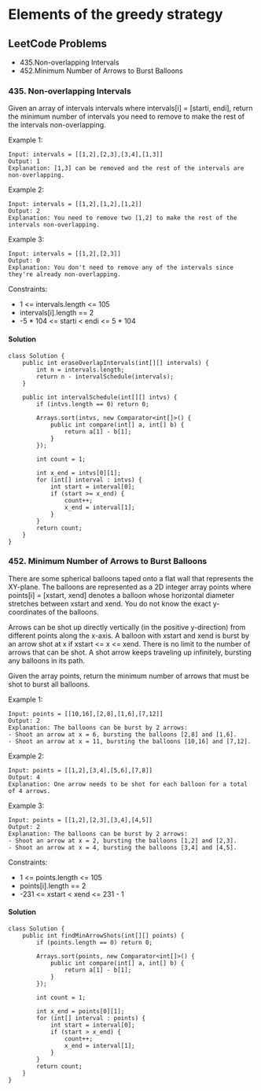 # Elements of the greedy strategy

## LeetCode Problems
- 435.Non-overlapping Intervals
- 452.Minimum Number of Arrows to Burst Balloons

### 435. Non-overlapping Intervals
Given an array of intervals intervals where intervals[i] = [starti, endi], return the minimum number of intervals you need to remove to make the rest of the intervals non-overlapping.

 

Example 1:
```
Input: intervals = [[1,2],[2,3],[3,4],[1,3]]
Output: 1
Explanation: [1,3] can be removed and the rest of the intervals are non-overlapping.
```

Example 2:
```
Input: intervals = [[1,2],[1,2],[1,2]]
Output: 2
Explanation: You need to remove two [1,2] to make the rest of the intervals non-overlapping.
```

Example 3:
```
Input: intervals = [[1,2],[2,3]]
Output: 0
Explanation: You don't need to remove any of the intervals since they're already non-overlapping.
``` 

Constraints:
- 1 <= intervals.length <= 105
- intervals[i].length == 2
- -5 * 104 <= starti < endi <= 5 * 104

#### Solution
```
class Solution {
    public int eraseOverlapIntervals(int[][] intervals) {
        int n = intervals.length;
        return n - intervalSchedule(intervals);
    }

    public int intervalSchedule(int[][] intvs) {
        if (intvs.length == 0) return 0;

        Arrays.sort(intvs, new Comparator<int[]>() {
            public int compare(int[] a, int[] b) {
                return a[1] - b[1];
            }
        });

        int count = 1;

        int x_end = intvs[0][1];
        for (int[] interval : intvs) {
            int start = interval[0];
            if (start >= x_end) {
                count++;
                x_end = interval[1];
            }
        }
        return count;
    }
}
```


### 452. Minimum Number of Arrows to Burst Balloons

There are some spherical balloons taped onto a flat wall that represents the XY-plane. The balloons are represented as a 2D integer array points where points[i] = [xstart, xend] denotes a balloon whose horizontal diameter stretches between xstart and xend. You do not know the exact y-coordinates of the balloons.

Arrows can be shot up directly vertically (in the positive y-direction) from different points along the x-axis. A balloon with xstart and xend is burst by an arrow shot at x if xstart <= x <= xend. There is no limit to the number of arrows that can be shot. A shot arrow keeps traveling up infinitely, bursting any balloons in its path.

Given the array points, return the minimum number of arrows that must be shot to burst all balloons.

 

Example 1:
```
Input: points = [[10,16],[2,8],[1,6],[7,12]]
Output: 2
Explanation: The balloons can be burst by 2 arrows:
- Shoot an arrow at x = 6, bursting the balloons [2,8] and [1,6].
- Shoot an arrow at x = 11, bursting the balloons [10,16] and [7,12].
```

Example 2:
```
Input: points = [[1,2],[3,4],[5,6],[7,8]]
Output: 4
Explanation: One arrow needs to be shot for each balloon for a total of 4 arrows.
```

Example 3:
```
Input: points = [[1,2],[2,3],[3,4],[4,5]]
Output: 2
Explanation: The balloons can be burst by 2 arrows:
- Shoot an arrow at x = 2, bursting the balloons [1,2] and [2,3].
- Shoot an arrow at x = 4, bursting the balloons [3,4] and [4,5].
``` 

Constraints:
- 1 <= points.length <= 105
- points[i].length == 2
- -231 <= xstart < xend <= 231 - 1

#### Solution
```
class Solution {
    public int findMinArrowShots(int[][] points) {
        if (points.length == 0) return 0;

        Arrays.sort(points, new Comparator<int[]>() {
            public int compare(int[] a, int[] b) {
                return a[1] - b[1];
            }
        });

        int count = 1;

        int x_end = points[0][1];
        for (int[] interval : points) {
            int start = interval[0];
            if (start > x_end) {
                count++;
                x_end = interval[1];
            }
        }
        return count;
    }
}
```